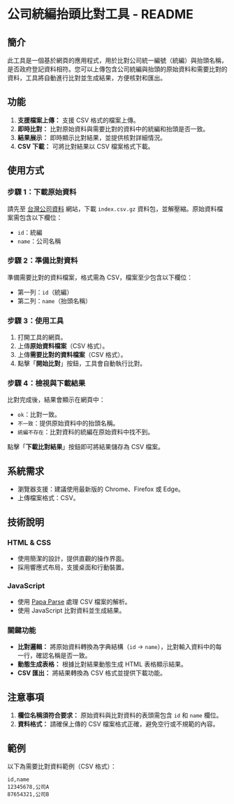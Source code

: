 # 公司統編抬頭比對工具 - README

## 簡介
此工具是一個基於網頁的應用程式，用於比對公司統一編號（統編）與抬頭名稱，是否政府登記資料相符。您可以上傳包含公司統編與抬頭的原始資料和需要比對的資料，工具將自動進行比對並生成結果，方便核對和匯出。

## 功能
1. **支援檔案上傳：** 支援 CSV 格式的檔案上傳。
2. **即時比對：** 比對原始資料與需要比對的資料中的統編和抬頭是否一致。
3. **結果展示：** 即時顯示比對結果，並提供核對詳細情況。
4. **CSV 下載：** 可將比對結果以 CSV 檔案格式下載。

## 使用方式

### 步驟 1：下載原始資料
請先至 [台灣公司資料](https://company.g0v.ronny.tw/) 網站，下載 `index.csv.gz` 資料包，並解壓縮。原始資料檔案需包含以下欄位：
- `id`：統編
- `name`：公司名稱

### 步驟 2：準備比對資料
準備需要比對的資料檔案，格式需為 CSV，檔案至少包含以下欄位：
- 第一列：`id`（統編）
- 第二列：`name`（抬頭名稱）

### 步驟 3：使用工具
1. 打開工具的網頁。
2. 上傳**原始資料檔案**（CSV 格式）。
3. 上傳**需要比對的資料檔案**（CSV 格式）。
4. 點擊「**開始比對**」按鈕，工具會自動執行比對。

### 步驟 4：檢視與下載結果
比對完成後，結果會顯示在網頁中：
- `ok`：比對一致。
- `不一致`：提供原始資料中的抬頭名稱。
- `統編不存在`：比對資料的統編在原始資料中找不到。

點擊「**下載比對結果**」按鈕即可將結果儲存為 CSV 檔案。

## 系統需求
- 瀏覽器支援：建議使用最新版的 Chrome、Firefox 或 Edge。
- 上傳檔案格式：CSV。

## 技術說明

### HTML & CSS
- 使用簡潔的設計，提供直觀的操作界面。
- 採用響應式布局，支援桌面和行動裝置。

### JavaScript
- 使用 [Papa Parse](https://www.papaparse.com/) 處理 CSV 檔案的解析。
- 使用 JavaScript 比對資料並生成結果。

### 關鍵功能
- **比對邏輯：** 將原始資料轉換為字典結構（`id` -> `name`），比對輸入資料中的每一行，確認名稱是否一致。
- **動態生成表格：** 根據比對結果動態生成 HTML 表格顯示結果。
- **CSV 匯出：** 將結果轉換為 CSV 格式並提供下載功能。

## 注意事項
1. **欄位名稱須符合要求：** 原始資料與比對資料的表頭需包含 `id` 和 `name` 欄位。
2. **資料格式：** 請確保上傳的 CSV 檔案格式正確，避免空行或不規範的內容。

## 範例
以下為需要比對資料範例（CSV 格式）：
```csv
id,name
12345678,公司A
87654321,公司B
```
